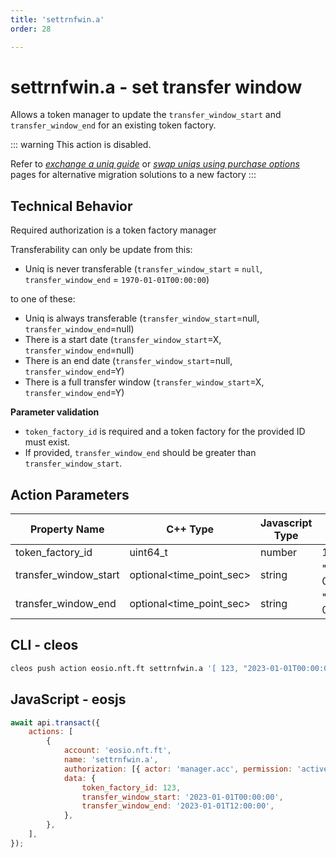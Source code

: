 ```yaml
---
title: 'settrnfwin.a'
order: 28

---
```


# settrnfwin.a - set transfer window

Allows a token manager to update the `transfer_window_start` and `transfer_window_end` for an existing token factory.

::: warning
This action is disabled.

Refer to *[exchange a uniq guide](../../../../tutorials/uniq-factories/factory-management/exchange-a-uniq-using-smart-contract.md)* or *[swap uniqs using purchase options](../../../../tutorials/uniq-factories/factory-management/exchange-a-uniq-using-smart-contract.md#swap-uniqs)* pages for alternative migration solutions to a new factory
:::

## Technical Behavior

Required authorization is a token factory manager

Transferability can only be update from this:

-   Uniq is never transferable (`transfer_window_start` = `null`, `transfer_window_end` = `1970-01-01T00:00:00`)

to one of these:

-   Uniq is always transferable (`transfer_window_start`=null, `transfer_window_end`=null)
-   There is a start date (`transfer_window_start`=X, `transfer_window_end`=null)
-   There is an end date (`transfer_window_start`=null, `transfer_window_end`=Y)
-   There is a full transfer window (`transfer_window_start`=X, `transfer_window_end`=Y)

**Parameter validation**

-   `token_factory_id` is required and a token factory for the provided ID must exist.
-   If provided, `transfer_window_end` should be greater than `transfer_window_start`.

## Action Parameters

| Property Name         | C++ Type                 | Javascript Type | Example               |
| --------------------- | ------------------------ | --------------- | --------------------- |
| token_factory_id      | uint64_t                 | number          | 123                   |
| transfer_window_start | optional<time_point_sec> | string          | "2023-01-01T00:00:00" |
| transfer_window_end   | optional<time_point_sec> | string          | "2023-01-01T12:00:00" |

## CLI - cleos

```bash
cleos push action eosio.nft.ft settrnfwin.a '[ 123, "2023-01-01T00:00:00", "2023-01-01T12:00:00" ]' -p manager.acc
```

## JavaScript - eosjs

```js
await api.transact({
    actions: [
        {
            account: 'eosio.nft.ft',
            name: 'settrnfwin.a',
            authorization: [{ actor: 'manager.acc', permission: 'active' }],
            data: {
                token_factory_id: 123,
                transfer_window_start: '2023-01-01T00:00:00',
                transfer_window_end: '2023-01-01T12:00:00',
            },
        },
    ],
});
```